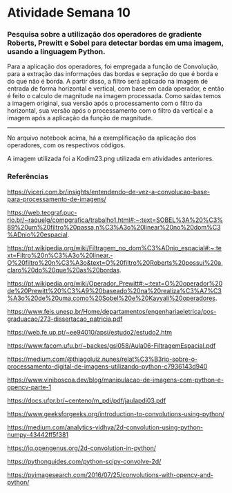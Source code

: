 # Atividade Semana 10

### Pesquisa sobre a utilização dos operadores de gradiente Roberts, Prewitt e Sobel para detectar bordas em uma imagem, usando a linguagem Python.

Para a aplicação dos operadores, foi empregada a função de Convolução, para a extração das informações das bordas e sepração do que é borda e do que não é borda. A partir disso, a filtro será aplicado na imagem de entrada de forma horizontal e vertical, com base em cada operador, e então é feito o calculo de magnitude na imagem processada.
Como saídas temos a imagem original, sua versão após o processamento com o filtro da horizontal, sua versão após o processamento com o filtro da vertical e a imagem após a aplicação da função de magnitude.

--------------------------------------------
No arquivo notebook acima, há a exemplificação da aplicação dos operadores, com os respectivos códigos.

A imagem utilizada foi a Kodim23.png utilizada em atividades anteriores.



### Referências

https://viceri.com.br/insights/entendendo-de-vez-a-convolucao-base-para-processamento-de-imagens/

https://web.tecgraf.puc-rio.br/~raquelg/compgrafica/trabalho1.html#:~:text=SOBEL%3A%20%C3%89%20um%20filtro%20passa,n%C3%A3o%20linear%20no%20dom%C3%ADnio%20espacial.

https://pt.wikipedia.org/wiki/Filtragem_no_dom%C3%ADnio_espacial#:~:text=Filtro%20n%C3%A3o%20linear,-O%20filtro%20n%C3%A3o&text=O%20filtro%20Roberts%20possui%20a,claro%20do%20que%20as%20bordas.

https://pt.wikipedia.org/wiki/Operador_Prewitt#:~:text=O%20operador%20de%20Prewitt%20%C3%A9%20baseado%20na%20realiza%C3%A7%C3%A3o%20de%20uma,como%20Sobel%20e%20Kayyali%20operadores.

https://www.feis.unesp.br/Home/departamentos/engenhariaeletrica/pos-graduacao/273-dissertacao_patricia.pdf

https://web.fe.up.pt/~ee94010/apsi/estudo2/estudo2.htm

https://www.facom.ufu.br/~backes/gsi058/Aula06-FiltragemEspacial.pdf

https://medium.com/@thiagoluiz.nunes/relat%C3%B3rio-sobre-o-processamento-digital-de-imagens-utilizando-python-c7936143d940

https://www.viniboscoa.dev/blog/manipulacao-de-imagens-com-python-e-opencv-parte-1

https://docs.ufpr.br/~centeno/m_pdi/pdf/jaulapdi03.pdf

https://www.geeksforgeeks.org/introduction-to-convolutions-using-python/

https://medium.com/analytics-vidhya/2d-convolution-using-python-numpy-43442ff5f381

https://iq.opengenus.org/2d-convolution-in-python/

https://pythonguides.com/python-scipy-convolve-2d/

https://pyimagesearch.com/2016/07/25/convolutions-with-opencv-and-python/
